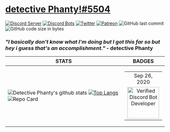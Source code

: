 # [detective Phanty!#5504](https://blueberry-hq.gq/)
[![Discord Server](https://discordapp.com/api/guilds/719644379618213888/widget.png)](https://discord.gg/qRYubTF)
[![Discord Bots](https://top.gg/api/widget/owner/719644379618213888.svg?noavatar=true)](https://top.gg/bot/712351071858720769)
[![Twitter](https://img.shields.io/twitter/follow/pm_botDeveloper?style=flat-square)](https://twitter.com/DP_BotDeveloper)
[![Patreon](https://img.shields.io/badge/Donate-Patreon-%23F96854)](https://www.patreon.com/BlueBerryBot)
![GitHub last commit](https://img.shields.io/github/last-commit/PhantomDBD/PhantomDBD)
![GitHub code size in bytes](https://img.shields.io/github/languages/code-size/PhantomDBD/PhantomDBD)
### ***"I basically don't know what I'm doing but I got this far so but hey i guess that's an accomplishment."*** - detective Phanty
| STATS | BADGES |
|--|--|
| ![Detective Phanty's github stats](https://github-readme-stats.vercel.app/api?username=PhantomDBD&count_private=true&show_icons=true&title_color=fff&icon_color=FF0092&text_color=9f9f9f&bg_color=151515) [![Top Langs](https://github-readme-stats.vercel.app/api/top-langs/?username=PhantomDBD&count_private=true&show_icons=true&title_color=fff&icon_color=FF0092&text_color=9f9f9f&bg_color=151515)](https://github.com/PhantomDBD/PhantomDBD)![Repo Card](https://github-readme-stats.vercel.app/api/pin?username=PhantomDBD&repo=rita&title_color=fff&icon_color=f9f9f9&text_color=9f9f9f&bg_color=151515) | <table><tr><td align='center'>Sep 26, 2020</td></tr><tr><td align='center'><img src="https://i.imgur.com/ESxmP39.jpeg" title="Verified Discord Bot Developer" width="100px"/>

